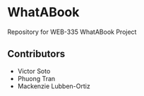 # WhatABook
Repository for WEB-335 WhatABook Project

## Contributors

- Victor Soto
- Phuong Tran
- Mackenzie Lubben-Ortiz

